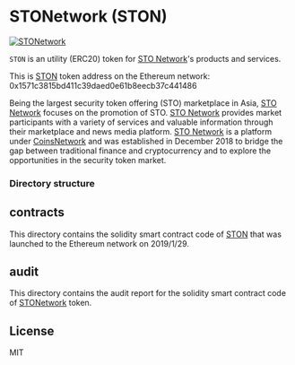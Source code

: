 # STONetwork (STON)

[![STONetwork](https://stoneworkcom.com/wp-content/uploads/2018/12/sto-network-icon.jpeg)](https://stonetwork.com)

`STON` is an utility (ERC20) token for [STO Network](https://stonetwork.com)'s products and services.

This is [STON](https://etherscan.io/token/0x1571c3815bd411c39daed0e61b8eecb37c441486) token address on the Ethereum network: 0x1571c3815bd411c39daed0e61b8eecb37c441486

Being the largest security token offering (STO) marketplace in Asia, [STO Network](https://stonetwork.com) focuses on the promotion of STO. [STO Network](https://stonetwork.com)  provides market participants with a variety of services and valuable information through their marketplace and news media platform. [STO Network](https://stonetwork.com) is a platform under [CoinsNetwork](https://www.coinsnetwork.com/en/) and was established in December 2018 to bridge the gap between traditional finance and cryptocurrency and to explore the opportunities in the security token market.

### Directory structure 

## contracts

This directory contains the solidity smart contract code of [STON](https://etherscan.io/token/0x1571c3815bd411c39daed0e61b8eecb37c441486) that was launched to the Ethereum network on 2019/1/29.  

## audit
This directory contains the audit report for the solidity smart contract code of [STONetwork](https://etherscan.io/token/0x1571c3815bd411c39daed0e61b8eecb37c441486)  token. 

License
----

MIT
